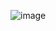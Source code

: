 ![image](https://github.com/Mystedev/Spotify-Clon-Web/assets/138665791/5aa31808-4e1e-4482-83f5-d3f93384c2f0)
